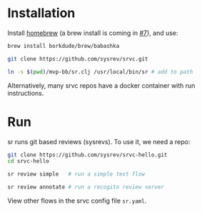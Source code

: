 # Installation
Install [homebrew](https://brew.sh) (a brew install is coming in [#7](https://github.com/sysrev/srvc/issues/7)), and use:

```sh
brew install borkdude/brew/babashka
```
```sh
git clone https://github.com/sysrev/srvc.git
```
```sh
ln -s $(pwd)/mvp-bb/sr.clj /usr/local/bin/sr # add to path
```

Alternatively, many srvc repos have a docker container with run instructions.
# Run
sr runs git based reviews (sysrevs). To use it, we need a repo:
```sh
git clone https://github.com/sysrev/srvc-hello.git
cd srvc-hello
```
```sh
sr review simple   # run a simple text flow 
```
```sh
sr review annotate # run a recogito review server 
```
View other flows in the srvc config file `sr.yaml`. 
